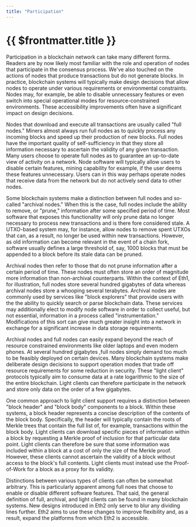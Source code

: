 ```yaml
---
title: "Participation"
---
```


# {{ $frontmatter.title }}

Participation in a blockchain network can take many different forms. Readers are by now likely most familiar with the role and operation of nodes that participate in the consensus process. We've also touched on the actions of nodes that produce transactions but do not generate blocks. In practice, blockchain systems will typically make design decisions that allow nodes to operate under various requirements or environmental constraints. Nodes may, for example, be able to disable unnecessary features or even switch into special operational modes for resource-constrained environments. These accessibility improvements often have a significant impact on design decisions.

Nodes that download and execute all transactions are usually called "full nodes." Miners almost always run full nodes as to quickly process any incoming blocks and speed up their production of new blocks. Full nodes have the important quality of self-sufficiency in that they store all information necessary to ascertain the validity of any given transaction. Many users choose to operate full nodes as to guarantee an up-to-date view of activity on a network. Node software will typically allow users to disable certain features, mining capability for example, if the user deems these features unnecessary. Users can in this way perhaps operate nodes that receive data from the network but do not actively send data to other nodes.

Some blockchain systems make a distinction between full nodes and so-called "archival nodes." When this is the case, full nodes include the ability to remove, or "prune," information after some specified period of time. Most software that exposes this functionality will only prune data no longer necessary to process new transactions and is there fore considered stale. A UTXO-based system may, for instance, allow nodes to remove spent UTXOs that can, as a result, no longer be used within new transactions. However, as old information can become relevant in the event of a chain fork, software usually defines a large threshold of, say, 1000 blocks that must be appended to a block before its stale data can be pruned.

Archival nodes then refer to those that do not prune information after a certain period of time. These nodes must often store an order of magnitude more information than non-archival counterparts. Within the context of Eth1, for illustration, full nodes store several hundred gigabytes of data whereas archival nodes store a whooping several terabytes. Archival nodes are commonly used by services like "block explorers" that provide users with the the ability to quickly search or parse blockchain data. These services may additionally elect to modify node software in order to collect useful, but not essential, information in a process called "instrumentation." Modifications of this sort can give much greater insight into a network in exchange for a significant increase in data storage requirements.

Archival nodes and full nodes can easily expand beyond the reach of resource constrained environments like older laptops and even modern phones. At several hundred gigabytes ,full nodes simply demand too much to be feasibly deployed on certain devices. Many blockchain systems make deliberate design decisions to support operation modes that trade off resource requirements for some reduction in security. These "light client" protocols typically aim to consume data at a rate logarithmic to the size of the entire blockchain. Light clients can therefore participate in the network and store only data on the order of a few gigabytes.

One common approach to light client support requires a distinction between "block header" and "block body" components to a block. Within these systems, a block header represents a concise description of the contents of the block body. Specifically, the header will typically contain the roots of Merkle trees that contain the full list of, for example, transactions within the block body. Light clients can download specific pieces of information within a block by requesting a Merkle proof of inclusion for that particular data point. Light clients can therefore be sure that some information was included within a block at a cost of only the size of the Merkle proof. However, these clients cannot ascertain the validity of a block without access to the block's full contents. Light clients must instead use the Proof-of-Work for a block as a proxy for its validity.

Distinctions between various types of clients can often be somewhat arbitrary. This is particularly apparent among full noes that choose to enable or disable different software features. That said, the general definition of full, archival, and light clients can be found in many blockchain systems. New designs introduced in Eth2 only serve to blur any dividing lines further. Eth2 aims to use these changes to improve flexibility and, as a result, expand the platforms from which Eth2 is accessible.
